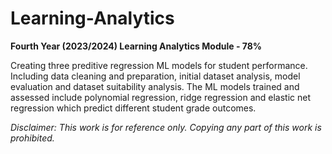 # Learning-Analytics
**Fourth Year (2023/2024) Learning Analytics Module - 78%**

Creating three preditive regression ML models for student performance. Including data cleaning and preparation, initial dataset analysis, model evaluation and dataset suitability analysis. The ML models trained and assessed include polynomial regression, ridge regression and elastic net regression which predict different student grade outcomes. 

_Disclaimer: This work is for reference only. Copying any part of this work is prohibited._
